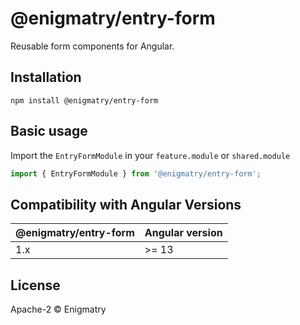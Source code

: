 # @enigmatry/entry-form

Reusable form components for Angular.

## Installation

```
npm install @enigmatry/entry-form
```

## Basic usage

Import the `EntryFormModule` in your `feature.module` or `shared.module`

```typescript
import { EntryFormModule } from '@enigmatry/entry-form';
```

## Compatibility with Angular Versions

| @enigmatry/entry-form | Angular version
|-|-|
|1.x| >= 13

## License

Apache-2 © Enigmatry
